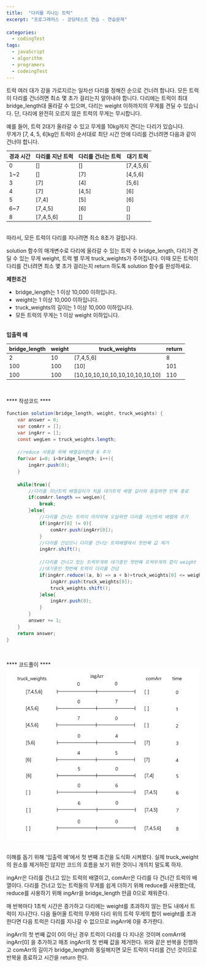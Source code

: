 ```yaml
---
title:  "다리를 지나는 트럭"
excerpt: "프로그래머스 - 코딩테스트 연습 - 연습문제"

categories:
  - codingTest
tags: 
  - javaScript
  - algorithm 
  - programers
  - codeingTest
---
```


트럭 여러 대가 강을 가로지르는 일차선 다리를 정해진 순으로 건너려 합니다. 모든 트럭이 다리를 건너려면 최소 몇 초가 걸리는지 알아내야 합니다. 다리에는 트럭이 최대 bridge_length대 올라갈 수 있으며, 다리는 weight 이하까지의 무게를 견딜 수 있습니다. 단, 다리에 완전히 오르지 않은 트럭의 무게는 무시합니다.

예를 들어, 트럭 2대가 올라갈 수 있고 무게를 10kg까지 견디는 다리가 있습니다. <br/>
무게가 [7, 4, 5, 6]kg인 트럭이 순서대로 최단 시간 안에 다리를 건너려면 다음과 같이 건너야 합니다.


|경과 시간|다리를 지난 트럭|다리를 건너는 트럭|대기 트럭|
|--------|---------------|----------------|---------|
|0| [] | [] | [7,4,5,6] |
|1~2|	[]	|[7]	|[4,5,6]|
|3	|[7]	|[4]	|[5,6]|
|4	|[7]	|[4,5]	|[6]|
|5	|[7,4]	|[5]	|[6]|
|6~7	|[7,4,5]	|[6]	|[]|
|8	|[7,4,5,6]	|[]	|[]|

<br/>
따라서, 모든 트럭이 다리를 지나려면 최소 8초가 걸립니다.

solution 함수의 매개변수로 다리에 올라갈 수 있는 트럭 수 bridge_length, 다리가 견딜 수 있는 무게 weight, 트럭 별 무게 truck_weights가 주어집니다. 이때 모든 트럭이 다리를 건너려면 최소 몇 초가 걸리는지 return 하도록 solution 함수를 완성하세요.

**제한조건**

* bridge_length는 1 이상 10,000 이하입니다.
* weight는 1 이상 10,000 이하입니다.
* truck_weights의 길이는 1 이상 10,000 이하입니다.
* 모든 트럭의 무게는 1 이상 weight 이하입니다.<br/><br/>


**입출력 예**

|bridge_length	|weight	|truck_weights	|return|
|---------------|-------|---------------|------|
|2	|10	| [7,4,5,6]	|8|
|100	|100	|[10]	|101|
|100	|100	|[10,10,10,10,10,10,10,10,10,10]	|110|

<br/>

**** 작성코드 ****

```java
function solution(bridge_length, weight, truck_weights) {
    var answer = 0;
    var comArr = [];
    var ingArr = [];
    const wegLen = truck_weights.length;
    
    //reduce 사용을 위해 배열길이만큼 0 추가
    for(var i=0; i<bridge_length; i++){
        ingArr.push(0);
    }
    
    while(true){
        //다리를 지난트럭 배열길이가 처음 대기트럭 배열 길이와 동일하면 반복 종료
        if(comArr.length == wegLen){
            break;
        }else{
            //다리를 건너는 트럭이 마지막에 도달하면 다리를 지난트럭 배열에 추가
            if(ingArr[0] != 0){
                comArr.push(ingArr[0]);   
            }
            //다리를 건넜으니 다리를 건너는 트럭배열에서 첫번째 값 제거
            ingArr.shift();
            
            //다리를 건너고 있는 트럭무게와 대기중인 첫번째 트럭무게의 합이 weight 보다 작거나 같을경우
            //대기중인 첫번째 트럭이 다리를 건넘
            if(ingArr.reduce((a, b) => a + b)+truck_weights[0] <= weight){
                ingArr.push(truck_weights[0]);
                truck_weights.shift();
            }else{
                ingArr.push(0);
            }
        }
        answer += 1;
    }
    return answer;
}
```


<br/>

**** 코드풀이 ****
<img src="/assets/images/ct_4.PNG"><br/><br/>

이해를 돕기 위해 '입출력 예'에서 첫 번째 조건을 도식화 시켜봤다. 실제 truck_weight의 원소를 제거하진 않지만
코드의 흐름을 보기 위한 것이니 개의치 말도록 하자.

ingArr은 다리를 건너고 있는 트럭의 배열이고, comArr은 다리를 다 건너간 트럭의 배열이다.
다리를 건너고 있는 트럭들의 무게를 쉽게 더하기 위해 reduce를 사용했는데, reduce를 사용하기 위해
ingArr을 bridge_length 만큼 0으로 채워준다.

매 반복마다 1초씩 시간은 증가하고 다리에는 weight를 초과하지 않는 한도 내에서 트럭이 지나간다.
다음 들어올 트럭의 무게와 다리 위의 트럭 무게의 합이 weight를 초과한다면 다음 트럭은 다리를 지나갈 수 없으므로
ingArr에 0을 추가한다.

ingArr의 첫 번째 값이 0이 아닌 경우 트럭이 다리를 다 지나온 것이며 comArr에 ingArr[0] 을 추가하고
매초 ingArr의 첫 번째 값을 제거한다.
위와 같은 반복을 진행하고 comArr의 길이가 bridge_length와 동일해지면 모든 트럭이 다리를 건넌 것이므로 
반복을 종료하고 시간을 return 한다.
